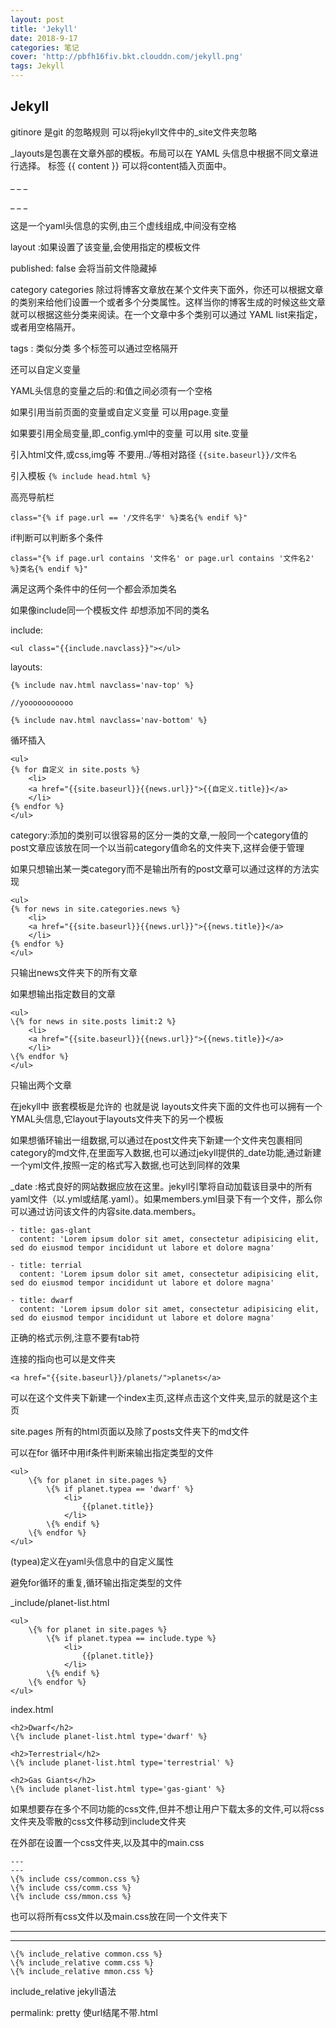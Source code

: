 ```yaml
---
layout: post
title: 'Jekyll'
date: 2018-9-17
categories: 笔记
cover: 'http://pbfh16fiv.bkt.clouddn.com/jekyll.png'
tags: Jekyll
---
```

## Jekyll
gitinore 是git 的忽略规则 可以将jekyll文件中的_site文件夹忽略

_layouts是包裹在文章外部的模板。布局可以在 YAML 头信息中根据不同文章进行选择。 标签  {{ content }} 可以将content插入页面中。

 \_ _ _

 \_ _ _

这是一个yaml头信息的实例,由三个虚线组成,中间没有空格


layout :如果设置了该变量,会使用指定的模板文件


published: false 会将当前文件隐藏掉


category
categories 除过将博客文章放在某个文件夹下面外，你还可以根据文章的类别来给他们设置一个或者多个分类属性。这样当你的博客生成的时候这些文章就可以根据这些分类来阅读。在一个文章中多个类别可以通过 YAML list来指定，或者用空格隔开。

tags : 类似分类 多个标签可以通过空格隔开

还可以自定义变量

YAML头信息的变量之后的:和值之间必须有一个空格

如果引用当前页面的变量或自定义变量 可以用page.变量

如果要引用全局变量,即_config.yml中的变量 可以用 site.变量


引入html文件,或css,img等 不要用../等相对路径 `{{site.baseurl}}/文件名`

引入模板 `{% include head.html %}`

高亮导航栏

    class="{% if page.url == '/文件名字' %}类名{% endif %}"

if判断可以判断多个条件

    class="{% if page.url contains '文件名' or page.url contains '文件名2' %}类名{% endif %}"

满足这两个条件中的任何一个都会添加类名

如果像include同一个模板文件 却想添加不同的类名 

include: 


    <ul class="{{include.navclass}}"></ul>

layouts: 

    {% include nav.html navclass='nav-top' %}
    
    //yooooooooooo
    
    {% include nav.html navclass='nav-bottom' %}

循环插入
    
    <ul>
    {% for 自定义 in site.posts %}
    	<li>
    	<a href="{{site.baseurl}}{{news.url}}">{{自定义.title}}</a>
    	</li>
    {% endfor %}
    </ul>
category:添加的类别可以很容易的区分一类的文章,一般同一个category值的post文章应该放在同一个以当前category值命名的文件夹下,这样会便于管理

如果只想输出某一类category而不是输出所有的post文章可以通过这样的方法实现

    <ul>
    {% for news in site.categories.news %}
    	<li>
    	<a href="{{site.baseurl}}{{news.url}}">{{news.title}}</a>
    	</li>
    {% endfor %}
    </ul>

只输出news文件夹下的所有文章

如果想输出指定数目的文章

    <ul>
    \{% for news in site.posts limit:2 %}
    	<li>
    	<a href="{{site.baseurl}}{{news.url}}">{{news.title}}</a>
    	</li>
    \{% endfor %}
    </ul>

只输出两个文章

在jekyll中 嵌套模板是允许的 也就是说 layouts文件夹下面的文件也可以拥有一个YMAL头信息,它layout于layouts文件夹下的另一个模板

如果想循环输出一组数据,可以通过在post文件夹下新建一个文件夹包裹相同category的md文件,在里面写入数据,也可以通过jekyll提供的_date功能,通过新建一个yml文件,按照一定的格式写入数据,也可达到同样的效果


_date :格式良好的网站数据应放在这里。jekyll引擎将自动加载该目录中的所有yaml文件（以.yml或结尾.yaml）。如果members.yml目录下有一个文件，那么你可以通过访问该文件的内容site.data.members。
    
    - title: gas-glant
      content: 'Lorem ipsum dolor sit amet, consectetur adipisicing elit, sed do eiusmod tempor incididunt ut labore et dolore magna'
    
    - title: terrial
      content: 'Lorem ipsum dolor sit amet, consectetur adipisicing elit, sed do eiusmod tempor incididunt ut labore et dolore magna'
    
    - title: dwarf
      content: 'Lorem ipsum dolor sit amet, consectetur adipisicing elit, sed do eiusmod tempor incididunt ut labore et dolore magna'

正确的格式示例,注意不要有tab符

连接的指向也可以是文件夹

    <a href="{{site.baseurl}}/planets/">planets</a>

可以在这个文件夹下新建一个index主页,这样点击这个文件夹,显示的就是这个主页

site.pages 所有的html页面以及除了posts文件夹下的md文件

可以在for 循环中用if条件判断来输出指定类型的文件
    
    <ul>
        \{% for planet in site.pages %}
    	    \{% if planet.typea == 'dwarf' %}
    		    <li>
    		    	{{planet.title}}
    		    </li>
    	    \{% endif %}
        \{% endfor %}
    </ul>

(typea)定义在yaml头信息中的自定义属性

避免for循环的重复,循环输出指定类型的文件

_include/planet-list.html

    <ul>
        \{% for planet in site.pages %}
    	    \{% if planet.typea == include.type %}
    		    <li>
    		    	{{planet.title}}
    		    </li>
    	    \{% endif %}
        \{% endfor %}
    </ul>

 index.html

    <h2>Dwarf</h2>
    \{% include planet-list.html type='dwarf' %}
    
    <h2>Terrestrial</h2>
    \{% include planet-list.html type='terrestrial' %}
    
    <h2>Gas Giants</h2>
    \{% include planet-list.html type='gas-giant' %}

如果想要存在多个不同功能的css文件,但并不想让用户下载太多的文件,可以将css文件夹及零散的css文件移动到include文件夹

在外部在设置一个css文件夹,以及其中的main.css

    ---
    ---
    \{% include css/common.css %}
    \{% include css/comm.css %}
    \{% include css/mmon.css %}

也可以将所有css文件以及main.css放在同一个文件夹下

---
---
    \{% include_relative common.css %}
    \{% include_relative comm.css %}
    \{% include_relative mmon.css %}

include_relative jekyll语法

permalink: pretty 使url结尾不带.html
